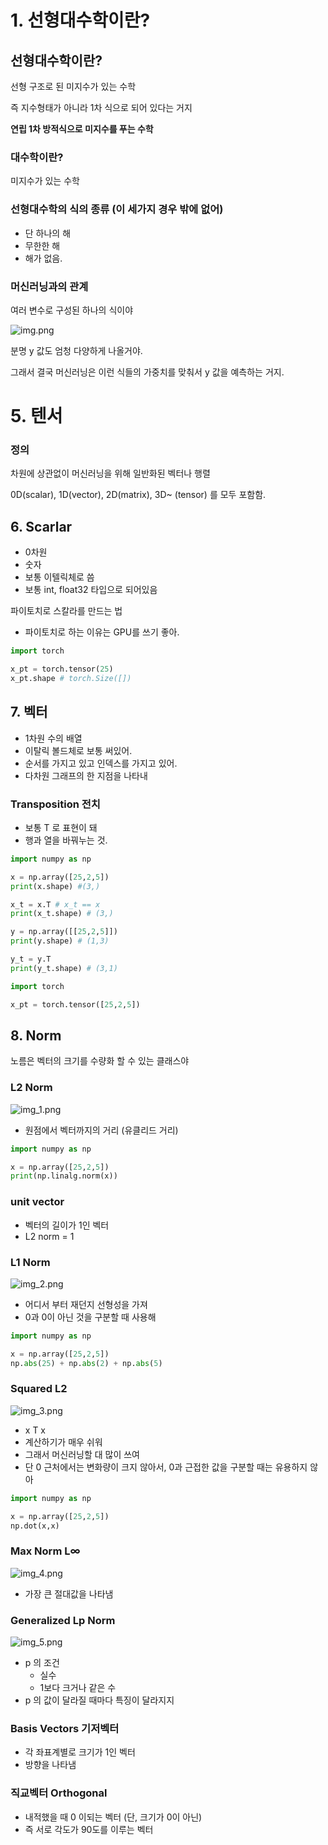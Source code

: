 # 1. 선형대수학이란?

## 선형대수학이란?

선형 구조로 된 미지수가 있는 수학

즉 지수형태가 아니라 1차 식으로 되어 있다는 거지

**연립 1차 방적식으로 미지수를 푸는 수학**

### 대수학이란?

미지수가 있는 수학

### 선형대수학의 식의 종류 (이 세가지 경우 밖에 없어)

- 단 하나의 해
- 무한한 해
- 해가 없음.

### 머신러닝과의 관계

여러 변수로 구성된 하나의 식이야

![img.png](img.png)

분명 y 값도 엄청 다양하게 나올거야. 

그래서 결국 머신러닝은 이런 식들의 가중치를 맞춰서 y 값을 예측하는 거지.



# 5. 텐서

### 정의

차원에 상관없이 머신러닝을 위해 일반화된 벡터나 행렬

0D(scalar), 1D(vector), 2D(matrix), 3D~ (tensor) 를 모두 포함함.

## 6. Scarlar

- 0차원
- 숫자
- 보통 이텔릭체로 씀
- 보통 int, float32 타입으로 되어있음


파이토치로 스칼라를 만드는 법

* 파이토치로 하는 이유는 GPU를 쓰기 좋아.

```python
import torch

x_pt = torch.tensor(25)
x_pt.shape # torch.Size([])
```

## 7. 벡터

- 1차원 수의 배열
- 이탈릭 볼드체로  보통 써있어.
- 순서를 가지고 있고 인덱스를 가지고 있어.
- 다차원 그래프의 한 지점을 나타내

### Transposition 전치

- 보통 T 로 표현이 돼
- 행과 열을 바꿔누는 것.

```python
import numpy as np

x = np.array([25,2,5])
print(x.shape) #(3,)

x_t = x.T # x_t == x
print(x_t.shape) # (3,)

y = np.array([[25,2,5]])
print(y.shape) # (1,3)

y_t = y.T
print(y_t.shape) # (3,1)
```

```python
import torch

x_pt = torch.tensor([25,2,5])

```

## 8. Norm

노름은 벡터의 크기를 수량화 할 수 있는 클래스야

### L2 Norm

![img_1.png](img_1.png)

- 원점에서 벡터까지의 거리 (유클리드 거리)

```python
import numpy as np

x = np.array([25,2,5])
print(np.linalg.norm(x))
```

### unit vector

- 벡터의 길이가 1인 벡터
- L2 norm = 1

### L1 Norm

![img_2.png](img_2.png)

- 어디서 부터 재던지 선형성을 가져
- 0과 0이 아닌 것을 구분할 때 사용해

```python
import numpy as np

x = np.array([25,2,5])
np.abs(25) + np.abs(2) + np.abs(5)
```

### Squared L2

![img_3.png](img_3.png)

- x T x
- 계산하기가 매우 쉬워
- 그래서 머신러닝할 대 많이 쓰여
- 단 0 근처에서는 변화량이 크지 않아서, 0과 근접한 값을 구분할 때는 유용하지 않아

```python
import numpy as np

x = np.array([25,2,5])
np.dot(x,x)
```

### Max Norm  L∞

![img_4.png](img_4.png)

- 가장 큰 절대값을 나타냄


### Generalized Lp Norm

![img_5.png](img_5.png)

- p 의 조건
  - 실수
  - 1보다 크거나 같은 수
- p 의 값이 달라질 때마다 특징이 달라지지

### Basis Vectors 기저벡터

- 각 좌표계별로 크기가 1인 벡터
- 방향을 나타냄

### 직교벡터 Orthogonal

- 내적했을 때 0 이되는 벡터 (단, 크기가 0이 아닌)
- 즉 서로 각도가 90도를 이루는 벡터




